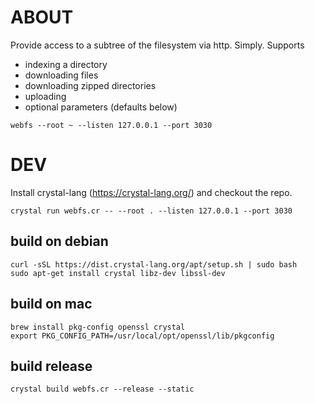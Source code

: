 # ABOUT

Provide access to a subtree of the filesystem via http. Simply. Supports
- indexing a directory
- downloading files
- downloading zipped directories
- uploading
- optional parameters (defaults below)

`webfs --root ~ --listen 127.0.0.1 --port 3030`

# DEV

Install crystal-lang (https://crystal-lang.org/) and checkout the repo.

```
crystal run webfs.cr -- --root . --listen 127.0.0.1 --port 3030
```

## build on debian
```
curl -sSL https://dist.crystal-lang.org/apt/setup.sh | sudo bash
sudo apt-get install crystal libz-dev libssl-dev
```

## build on mac
```
brew install pkg-config openssl crystal
export PKG_CONFIG_PATH=/usr/local/opt/openssl/lib/pkgconfig
```

## build release
```
crystal build webfs.cr --release --static
```
